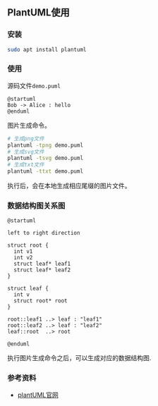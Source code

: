 ## PlantUML使用

### 安装

```bash
sudo apt install plantuml
```

### 使用

源码文件`demo.puml`

```plantuml
@startuml
Bob -> Alice : hello
@enduml
```



图片生成命令。

```bash
# 生成png文件
plantuml -tpng demo.puml
# 生成svg文件
plantuml -tsvg demo.puml
# 生成txt文件
plantuml -ttxt demo.puml
```



执行后，会在本地生成相应尾缀的图片文件。

### 数据结构图关系图

```plantuml
@startuml

left to right direction

struct root {
  int v1
  int v2
  struct leaf* leaf1
  struct leaf* leaf2
}

struct leaf {
  int v
  struct root* root
}

root::leaf1 ..> leaf : "leaf1"
root::leaf2 ..> leaf : "leaf2"
leaf::root  ..> root

@enduml
```

执行图片生成命令之后，可以生成对应的数据结构图.


### 参考资料

* [plantUML官网](https://plantuml.com/)
